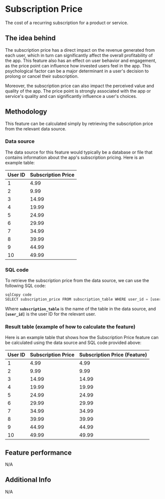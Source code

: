 
# **Subscription Price**

The cost of a recurring subscription for a product or service.

## **The idea behind**

The subscription price has a direct impact on the revenue generated from each user, which in turn can significantly affect the overall profitability of the app. This feature also has an effect on user behavior and engagement, as the price point can influence how invested users feel in the app. This psychological factor can be a major determinant in a user's decision to prolong or cancel their subscription.

Moreover, the subscription price can also impact the perceived value and quality of the app. The price point is strongly associated with the app or service's quality and can significantly influence a user's choices.

## **Methodology**

This feature can be calculated simply by retrieving the subscription price from the relevant data source.

### **Data source**

The data source for this feature would typically be a database or file that contains information about the app's subscription pricing. Here is an example table:

| User ID | Subscription Price |
| --- | --- |
| 1 | 4.99 |
| 2 | 9.99 |
| 3 | 14.99 |
| 4 | 19.99 |
| 5 | 24.99 |
| 6 | 29.99 |
| 7 | 34.99 |
| 8 | 39.99 |
| 9 | 44.99 |
| 10 | 49.99 |

### **SQL code**

To retrieve the subscription price from the data source, we can use the following SQL code:

```sql
sqlCopy code
SELECT subscription_price FROM subscription_table WHERE user_id = [user_id];

```

Where **`subscription_table`** is the name of the table in the data source, and **`[user_id]`** is the user ID for the relevant user.

### **Result table (example of how to calculate the feature)**

Here is an example table that shows how the Subscription Price feature can be calculated using the data source and SQL code provided above:

| User ID | Subscription Price | Subscription Price (Feature) |
| --- | --- | --- |
| 1 | 4.99 | 4.99 |
| 2 | 9.99 | 9.99 |
| 3 | 14.99 | 14.99 |
| 4 | 19.99 | 19.99 |
| 5 | 24.99 | 24.99 |
| 6 | 29.99 | 29.99 |
| 7 | 34.99 | 34.99 |
| 8 | 39.99 | 39.99 |
| 9 | 44.99 | 44.99 |
| 10 | 49.99 | 49.99 |

## **Feature performance**

N/A

## **Additional Info**

N/A
